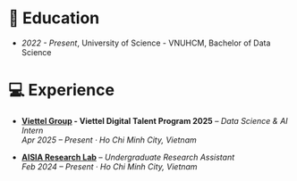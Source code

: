 # 📖 Education
- *2022 - Present*, University of Science - VNUHCM, Bachelor of Data Science


# 💻 Experience
<!-- - *2025.04 - Present*, [Viettel Group](https://viettel.com.vn/vi/), Data Science & AI, Viettel Digital Talent program 2025, Ho Chi Minh City, Vietnam.
- *2024.02 - Present*, [AISIA Research Lab](https://aisia.vn/), Undergraduate Research Assistant, Ho Chi Minh City, Vietnam. -->

- **[Viettel Group](https://viettel.com.vn/vi/) - Viettel Digital Talent Program 2025** – *Data Science & AI Intern*  
*Apr 2025 – Present · Ho Chi Minh City, Vietnam*  

- **[AISIA Research Lab](https://aisia.vn/)** – *Undergraduate Research Assistant*  
*Feb 2024 – Present · Ho Chi Minh City, Vietnam*

<div id="notice" style="display:none">
    <a href="https://clustrmaps.com/site/1c5h3"><img src="//clustrmaps.com/map_v2.js?d=yvAYQmPxjyKG0Lo3QjYozeBjWFSRgmytEmE0WfofeE4&cl=ffffff&w=a"/></a>
</div>